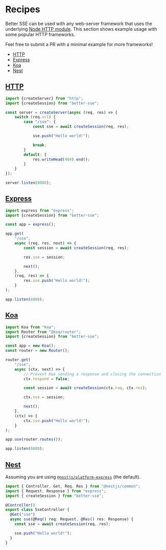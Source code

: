 # Recipes

Better SSE can be used with any web-server framework that uses the underlying [Node HTTP module](https://nodejs.org/api/http.html). This section shows example usage with some popular HTTP frameworks.

Feel free to submit a PR with a minimal example for more frameworks!

* [HTTP](#http)
* [Express](#express)
* [Koa](#koa)
* [Nest](#nest)

## [HTTP](https://nodejs.org/api/http.html)

```javascript
import {createServer} from "http";
import {createSession} from "better-sse";

const server = createServer(async (req, res) => {
	switch (req.url) {
		case "/sse": {
			const sse = await createSession(req, res);

			sse.push("Hello world!");

			break;
		}
		default: {
			res.writeHead(404).end();
		}
	}
});

server.listen(8080);
```

## [Express](https://expressjs.com/)

```javascript
import express from "express";
import {createSession} from "better-sse";

const app = express();

app.get(
	"/sse",
	async (req, res, next) => {
		const session = await createSession(req, res);

		res.sse = session;

		next();
	},
	(req, res) => {
		res.sse.push("Hello world!");
	}
);

app.listen(8080);
```

## [Koa](https://koajs.com/)

```javascript
import Koa from "koa";
import Router from "@koa/router";
import {createSession} from "better-sse";

const app = new Koa();
const router = new Router();

router.get(
	"/sse",
	async (ctx, next) => {
		// Prevent Koa sending a response and closing the connection
		ctx.respond = false;

		const session = await createSession(ctx.req, ctx.res);

		ctx.sse = session;

		next();
	},
	(ctx) => {
		ctx.sse.push("Hello world!");
	}
);

app.use(router.routes());

app.listen(8080);
```

## [Nest](https://nestjs.com/)

Assuming you are using [`@nestjs/platform-express`](https://www.npmjs.com/package/@nestjs/platform-express) (the default).

```typescript
import { Controller, Get, Req, Res } from "@nestjs/common";
import { Request, Response } from "express";
import { createSession } from "better-sse";

@Controller()
export class SseController {
  @Get("sse")
  async sse(@Req() req: Request, @Res() res: Response) {
    const sse = await createSession(req, res);

    sse.push("Hello world!");
  }
}
```
